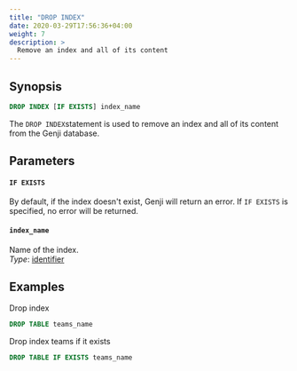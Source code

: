 ```yaml
---
title: "DROP INDEX"
date: 2020-03-29T17:56:36+04:00
weight: 7
description: >
  Remove an index and all of its content
---
```


## Synopsis

```sql
DROP INDEX [IF EXISTS] index_name
```

The `DROP INDEX`statement is used to remove an index and all of its content from the Genji database.

## Parameters

#### `IF EXISTS`

By default, if the index doesn't exist, Genji will return an error. If `IF EXISTS` is specified, no error will be returned.

#### `index_name` 

Name of the index.  
_Type_: [identifier](../../sql-syntax/lexical-structure.md#identifiers)

## Examples

Drop index

```sql
DROP TABLE teams_name
```

Drop index teams if it exists

```sql
DROP TABLE IF EXISTS teams_name
```

